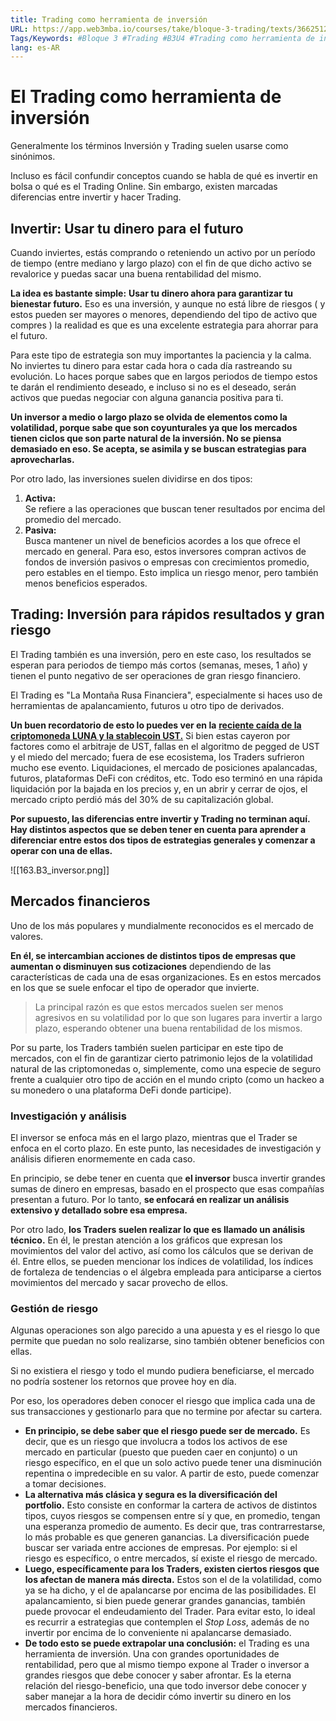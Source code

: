 ```yaml
---
title: Trading como herramienta de inversión
URL: https://app.web3mba.io/courses/take/bloque-3-trading/texts/36625129-u4-03-i-trading-como-herramienta-de-inversion
Tags/Keywords: #Bloque 3 #Trading #B3U4 #Trading como herramienta de inversión #Trading como herramienta #Trading como inversión #herramienta de inversión
lang: es-AR
---
```

# El Trading como herramienta de inversión
Generalmente los términos Inversión y Trading suelen usarse como sinónimos. 

Incluso es fácil confundir conceptos cuando se habla de qué es invertir en bolsa o qué es el Trading Online. Sin embargo, existen marcadas diferencias entre invertir y hacer Trading.

## Invertir: Usar tu dinero para el futuro
Cuando inviertes, estás comprando o reteniendo un activo por un período de tiempo (entre mediano y largo plazo) con el fin de que dicho activo se revalorice y puedas sacar una buena rentabilidad del mismo.

**La idea es bastante simple:** **Usar tu dinero ahora para garantizar tu bienestar futuro.** Eso es una inversión, y aunque no está libre de riesgos ( y estos pueden ser mayores o menores, dependiendo del tipo de activo que compres ) la realidad es que es una excelente estrategia para ahorrar para el futuro. 

Para este tipo de estrategia son muy importantes la paciencia y la calma. No inviertes tu dinero para estar cada hora o cada día rastreando su evolución. Lo haces porque sabes que en largos periodos de tiempo estos te darán el rendimiento deseado, e incluso si no es el deseado, serán activos que puedas negociar con alguna ganancia positiva para ti. 

**Un inversor a medio o largo plazo se olvida de elementos como la volatilidad, porque sabe que son coyunturales ya que los mercados tienen ciclos que son parte natural de la inversión. No se piensa demasiado en eso. Se acepta, se asimila y se buscan estrategias para aprovecharlas.** 

Por otro lado, las inversiones suelen dividirse en dos tipos:
1. **Activa:**  
    Se refiere a las operaciones que buscan tener resultados por encima del promedio del mercado. 
2. **Pasiva:**  
    Busca mantener un nivel de beneficios acordes a los que ofrece el mercado en general. Para eso, estos inversores compran activos de fondos de inversión pasivos o empresas con crecimientos promedio, pero estables en el tiempo. Esto implica un riesgo menor, pero también menos beneficios esperados.

## Trading: Inversión para rápidos resultados y gran riesgo
El Trading también es una inversión, pero en este caso, los resultados se esperan para periodos de tiempo más cortos (semanas, meses, 1 año) y tienen el punto negativo de ser operaciones de gran riesgo financiero.

El Trading es "La Montaña Rusa Financiera", especialmente si haces uso de herramientas de apalancamiento, futuros u otro tipo de derivados.

**Un buen recordatorio de esto lo puedes ver en la** [**reciente caída de la criptomoneda LUNA y la stablecoin UST.**](https://news.bit2me.com/por-que-se-derrumbaron-el-ust-y-terra) Si bien estas cayeron por factores como el arbitraje de UST, fallas en el algoritmo de pegged de UST y el miedo del mercado; fuera de ese ecosistema, los Traders sufrieron mucho ese evento. Liquidaciones, el mercado de posiciones apalancadas, futuros, plataformas DeFi con créditos, etc. Todo eso terminó en una rápida liquidación por la bajada en los precios y, en un abrir y cerrar de ojos, el mercado cripto perdió más del 30% de su capitalización global.

**Por supuesto, las diferencias entre invertir y Trading no terminan aquí. Hay distintos aspectos que se deben tener en cuenta para aprender a diferenciar entre estos dos tipos de estrategias generales y comenzar a operar con una de ellas.**

![[163.B3_inversor.png]]

## Mercados financieros
Uno de los más populares y mundialmente reconocidos es el mercado de valores. 

**En él, se intercambian acciones de distintos tipos de empresas que aumentan o disminuyen sus cotizaciones** dependiendo de las características de cada una de esas organizaciones. Es en estos mercados en los que se suele enfocar el tipo de operador que invierte.

> La principal razón es que estos mercados suelen ser menos agresivos en su volatilidad por lo que son lugares para invertir a largo plazo, esperando obtener una buena rentabilidad de los mismos. 

Por su parte, los Traders también suelen participar en este tipo de mercados, con el fin de garantizar cierto patrimonio lejos de la volatilidad natural de las criptomonedas o, simplemente, como una especie de seguro frente a cualquier otro tipo de acción en el mundo cripto (como un hackeo a su monedero o una plataforma DeFi donde participe).

### Investigación y análisis
El inversor se enfoca más en el largo plazo, mientras que el Trader se enfoca en el corto plazo. En este punto, las necesidades de investigación y análisis difieren enormemente en cada caso.  

En principio, se debe tener en cuenta que **el inversor** busca invertir grandes sumas de dinero en empresas, basado en el prospecto que esas compañías presentan a futuro. Por lo tanto, **se enfocará en realizar un análisis extensivo y detallado sobre esa empresa.**

Por otro lado, **los Traders suelen realizar lo que es llamado un análisis técnico.** En él, le prestan atención a los gráficos que expresan los movimientos del valor del activo, así como los cálculos que se derivan de él. Entre ellos, se pueden mencionar los índices de volatilidad, los índices de fortaleza de tendencias o el álgebra empleada para anticiparse a ciertos movimientos del mercado y sacar provecho de ellos.

### Gestión de riesgo
Algunas operaciones son algo parecido a una apuesta y es el riesgo lo que permite que puedan no solo realizarse, sino también obtener beneficios con ellas.

Si no existiera el riesgo y todo el mundo pudiera beneficiarse, el mercado no podría sostener los retornos que provee hoy en día.

Por eso, los operadores deben conocer el riesgo que implica cada una de sus transacciones y gestionarlo para que no termine por afectar su cartera.

- **En principio, se debe saber que el riesgo puede ser de mercado.** Es decir, que es un riesgo que involucra a todos los activos de ese mercado en particular (puesto que pueden caer en conjunto) o un riesgo específico, en el que un solo activo puede tener una disminución repentina o impredecible en su valor. A partir de esto, puede comenzar a tomar decisiones.
- **La alternativa más clásica y segura es la diversificación del portfolio.** Esto consiste en conformar la cartera de activos de distintos tipos, cuyos riesgos se compensen entre sí y que, en promedio, tengan una esperanza promedio de aumento. Es decir que, tras contrarrestarse, lo más probable es que generen ganancias. La diversificación puede buscar ser variada entre acciones de empresas. Por ejemplo: si el riesgo es específico, o entre mercados, sí existe el riesgo de mercado.
- **Luego, específicamente para los Traders, existen ciertos riesgos que los afectan de manera más directa.** Estos son el de la volatilidad, como ya se ha dicho, y el de apalancarse por encima de las posibilidades. El apalancamiento, si bien puede generar grandes ganancias, también puede provocar el endeudamiento del Trader. Para evitar esto, lo ideal es recurrir a estrategias que contemplen el _Stop Loss_, además de no invertir por encima de lo conveniente ni apalancarse demasiado.
- **De todo esto se puede extrapolar una conclusión:** el Trading es una herramienta de inversión. Una con grandes oportunidades de rentabilidad, pero que al mismo tiempo expone al Trader o inversor a grandes riesgos que debe conocer y saber afrontar. Es la eterna relación del riesgo-beneficio, una que todo inversor debe conocer y saber manejar a la hora de decidir cómo invertir su dinero en los mercados financieros.